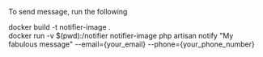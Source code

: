 To send message, run the following

docker build -t notifier-image . \
docker run -v $(pwd):/notifier notifier-image php artisan notify "My fabulous message" --email={your_email} --phone={your_phone_number}
